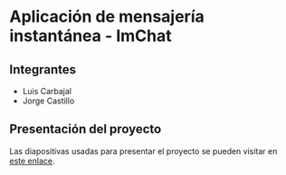 # Aplicación de mensajería instantánea - ImChat

## Integrantes
* Luis Carbajal
* Jorge Castillo

## Presentación del proyecto
Las diapositivas usadas para presentar el proyecto se pueden visitar en [este enlace](https://docs.google.com/presentation/d/1HLDTE7TFtCEvCaM1yUwR5QwK2bn8XV2ia2BBcco7NHY/edit?usp=sharing).
